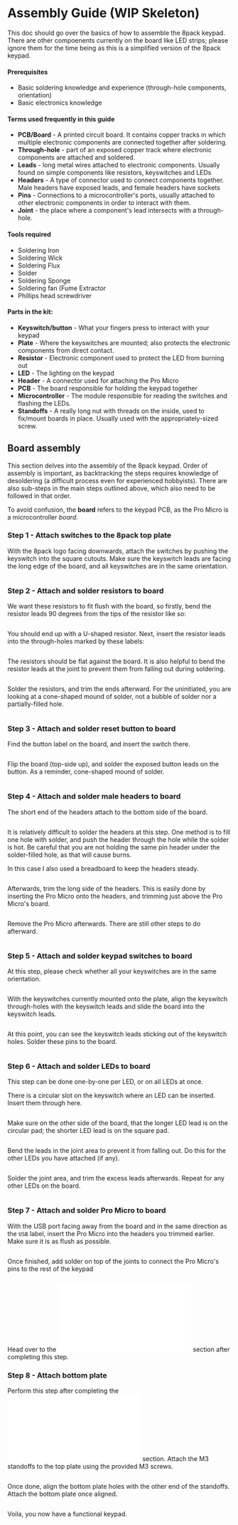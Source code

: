 # Assembly Guide (WIP Skeleton)
This doc should go over the basics of how to assemble the 8pack keypad. There are other compoenents currently on the board like LED strips; please ignore them for the time being as this is a simplified version of the 8pack keypad. 

#### Prerequisites
* Basic soldering knowledge and experience (through-hole components, orientation)
* Basic electronics knowledge 

#### Terms used frequently in this guide
* __PCB/Board__ - A printed circuit board. It contains copper tracks in which multiple electronic components are connected together after soldering.
* __Through-hole__ - part of an exposed copper track where electronic components are attached and soldered.
* __Leads__ - long metal wires attached to electronic components. Usually found on simple components like resistors, keyswitches and LEDs
* __Headers__ - A type of connector used to connect components together. Male headers have exposed leads, and female headers have sockets
* __Pins__ - Connections to a microcontroller's ports, usually attached to other electronic components in order to interact with them.
* __Joint__ - the place where a component's lead intersects with a through-hole.

#### Tools required
* Soldering Iron
* Soldering Wick
* Soldering Flux
* Solder
* Soldering Sponge
* Soldering fan (Fume Extractor
* Phillips head screwdriver

#### Parts in the kit:
* __Keyswitch/button__ - What your fingers press to interact with your keypad
* __Plate__ - Where the keyswitches are mounted; also protects the electronic components from direct contact.
* __Resistor__ - Electronic component used to protect the LED from burning out
* __LED__ - The lighting on the keypad 
* __Header__ - A connector used for attaching the Pro Micro
* __PCB__ - The board responsible for holding the keypad together
* __Microcontroller__ - The module responsible for reading the switches and flashing the LEDs. 
* __Standoffs__ - A really long nut with threads on the inside, used to fix/mount boards in place. Usually used with the appropriately-sized screw.

## Board assembly
This section delves into the assembly of the 8pack keypad. Order of assembly is important, as backtracking the steps requires knowledge of desoldering (a difficult process even for experienced hobbyists). There are also sub-steps in the main steps outlined above, which also need to be followed in that order.

To avoid confusion, the __board__ refers to the keypad PCB, as the Pro Micro is a microcontroller _board_.

### Step 1 - Attach switches to the 8pack top plate
With the 8pack logo facing downwards, attach the switches by pushing the keyswitch into the square cutouts. Make sure the keyswitch leads are facing the long edge of the board, and all keyswitches are in the same orientation.

![]()

### Step 2 - Attach and solder resistors to board
We want these resistors to fit flush with the board, so firstly, bend the resistor leads 90 degrees from the tips of the resistor like so: 

![]()

You should end up with a U-shaped resistor. Next, insert the resistor leads into the through-holes marked by these labels:

![]()

The resistors should be flat against the board. It is also helpful to bend the resistor leads at the joint to prevent them from falling out during soldering.

![]()

Solder the resistors, and trim the ends afterward. For the uninitiated, you are looking at a cone-shaped mound of solder, not a bubble of solder nor a partially-filled hole.

![]()

### Step 3 - Attach and solder reset button to board
Find the button label on the board, and insert the switch there.

![]()

Flip the board (top-side up), and solder the exposed button leads on the button. As a reminder, cone-shaped mound of solder.

![]()

### Step 4 - Attach and solder male headers to board
The short end of the headers attach to the bottom side of the board.

![]()

It is relatively difficult to solder the headers at this step. One method is to fill one hole with solder, and push the header through the hole while the solder is hot. Be careful that you are not holding the same pin header under the solder-filled hole, as that will cause burns.

In this case I also used a breadboard to keep the headers steady.

![]()

Afterwards, trim the long side of the headers. This is easily done by inserting the Pro Micro onto the headers, and trimming just above the Pro Micro's board.

![]()

Remove the Pro Micro afterwards. There are still other steps to do afterward.

![]()

### Step 5 - Attach and solder keypad switches to board
At this step, please check whether all your keyswitches are in the same orientation. 

![]()

With the keyswitches currently mounted onto the plate, align the keyswitch through-holes with the keyswitch leads and slide the board into the keyswitch leads. 

![]()

At this point, you can see the keyswitch leads sticking out of the keyswitch holes. Solder these pins to the board.

![]()

### Step 6 - Attach and solder LEDs to board
This step can be done one-by-one per LED, or on all LEDs at once. 

There is a circular slot on the keyswitch where an LED can be inserted. Insert them through here.

![]()

Make sure on the other side of the board, that the longer LED lead is on the circular pad; the shorter LED lead is on the square pad.

![]()

Bend the leads in the joint area to prevent it from falling out. Do this for the other LEDs you have attached (if any).

![]()

Solder the joint area, and trim the excess leads afterwards. Repeat for any other LEDs on the board.

![]()

### Step 7 - Attach and solder Pro Micro to board
With the USB port facing away from the board and in the same direction as the `USB` label, insert the Pro Micro into the headers you trimmed earlier. Make sure it is as flush as possible.

![]()

Once finished, add solder on top of the joints to connect the Pro Micro's pins to the rest of the keypad

![]()

Head over to the  ![PROGRAMMING](PROGRAMMING.md) section after completing this step.

### Step 8 - Attach bottom plate
Perform this step after completing the ![PROGRAMMING](PROGRAMMING.md) section. Attach the M3 standoffs to the top plate using the provided M3 screws.

![]()

Once done, align the bottom plate holes with the other end of the standoffs. Attach the bottom plate once aligned.

![]()

Voila, you now have a functional keypad.

![]()
